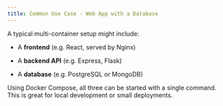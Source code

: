 ```yaml
---
title: Common Use Case - Web App with a Database
---
```


A typical multi-container setup might include:

- A **frontend** (e.g. React, served by Nginx)

- A **backend API** (e.g. Express, Flask)

- A **database** (e.g. PostgreSQL or MongoDB)

Using Docker Compose, all three can be started with a single command. This is great for local development or small deployments.
